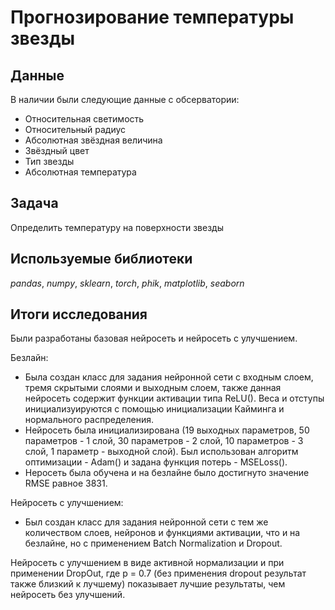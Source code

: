 # Прогнозирование температуры звезды


## Данные

В наличии были следующие данные с обсерватории: 
- Относительная светимость 
- Относительный радиус
- Абсолютная звёздная величина 
- Звёздный цвет 
- Тип звезды
- Абсолютная температура

## Задача

Определить температуру на поверхности звезды 

## Используемые библиотеки
*pandas*, *numpy*, *sklearn*, *torch*, *phik*, *matplotlib*, *seaborn*

## Итоги исследования

Были разработаны базовая нейросеть и нейросеть с улучшением.
 
Безлайн:
- Была создан класс для задания нейронной сети с входным слоем, тремя скрытыми слоями и выходным слоем, также данная нейросеть содержит функции активации типа ReLU(). Веса и отступы инициализуируются с помощью инициализации Кайминга и нормального распределения.
- Нейросеть была инициализирована (19 выходных параметров, 50 параметров - 1 слой, 30 параметров - 2 слой, 10 параметров - 3 слой, 1 параметр - выходной слой). Был использован алгоритм оптимизации - Adam() и задана функция потерь - MSELoss(). 
- Неросеть была обучена и на безлайне было достигнуто значение RMSE равное 3831.

Нейросеть с улучшением:
- Был создан класс для задания нейронной сети с тем же количеством слоев, нейронов и функциями активации, что и на безлайне, но с применением Batch Normalization и Dropout.

Нейросеть с улучшением в виде активной нормализации и при применении DropOut, где p = 0.7 (без применения dropout результат также близкий к лучшему) показывает лучшие результаты, чем нейросеть без улучшений.